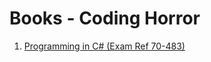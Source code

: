 # Books - Coding Horror

1. [Programming in C# (Exam Ref 70-483)](https://www.microsoft.com/en-us/learning/exam-70-483.aspx)
